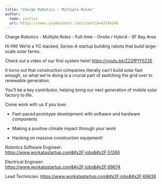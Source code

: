 ```yaml
---
title: "Charge Robotics : Multiple Roles"
author:
  name: justicz
  url: https://news.ycombinator.com/item?id=43244148
---
```

Charge Robotics - Multiple Roles - Full-time - Onsite &#x2F; Hybrid - SF Bay Area

Hi HN! We’re a YC-backed, Series-A startup building robots that build large-scale solar farms.

Check out a video of our first system here! <a href="https:&#x2F;&#x2F;youtu.be&#x2F;ZZ2fP1Y5Z2E" rel="nofollow">https:&#x2F;&#x2F;youtu.be&#x2F;ZZ2fP1Y5Z2E</a>

It turns out that construction companies literally can&#x27;t build solar fast enough, so what we&#x27;re doing is a crucial part of switching the grid over to renewable generation.

You’ll be a key contributor, helping bring our next generation of mobile solar factory to life.

Come work with us if you love:

* Fast-paced prototype development with software and hardware components

* Making a positive climate impact through your work

* Hacking on massive construction equipment!

Robotics Software Engineer: <a href="https:&#x2F;&#x2F;www.workatastartup.com&#x2F;jobs&#x2F;51266" rel="nofollow">https:&#x2F;&#x2F;www.workatastartup.com&#x2F;jobs&#x2F;51266</a>

Electrical Engineer: <a href="https:&#x2F;&#x2F;www.workatastartup.com&#x2F;jobs&#x2F;69674" rel="nofollow">https:&#x2F;&#x2F;www.workatastartup.com&#x2F;jobs&#x2F;69674</a>

Lead Technician: <a href="https:&#x2F;&#x2F;www.workatastartup.com&#x2F;jobs&#x2F;69838" rel="nofollow">https:&#x2F;&#x2F;www.workatastartup.com&#x2F;jobs&#x2F;69838</a>
<JobApplication />
